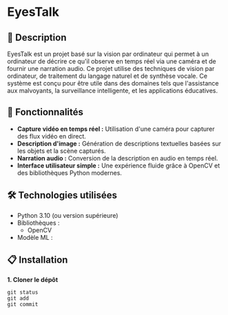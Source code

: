 # EyesTalk

## 🔎 Description
EyesTalk est un projet basé sur la vision par ordinateur qui permet à un ordinateur de décrire ce qu'il observe en temps réel via une caméra et de fournir une narration audio. Ce projet utilise des techniques de vision par ordinateur, de traitement du langage naturel et de synthèse vocale. Ce système est conçu pour être utile dans des domaines tels que l'assistance aux malvoyants, la surveillance intelligente, et les applications éducatives.

## 🚀 Fonctionnalités
- **Capture vidéo en temps réel :** Utilisation d'une caméra pour capturer des flux vidéo en direct.
- **Description d'image :** Génération de descriptions textuelles basées sur les objets et la scène capturés.
- **Narration audio :** Conversion de la description en audio en temps réel.
- **Interface utilisateur simple :** Une expérience fluide grâce à OpenCV et des bibliothèques Python modernes.

## 🛠️ Technologies utilisées
- Python 3.10 (ou version supérieure)
- Bibliothèques :
  - OpenCV
- Modèle ML :

## 📋 Installation
**1. Cloner le dépôt**
```
git status
git add
git commit
```
